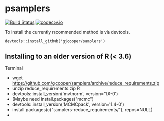 # psamplers #

[![Build Status](https://travis-ci.org/gjcooper/psamplers.svg?branch=master)](https://travis-ci.org/gjcooper/psamplers)
[![codecov.io](https://codecov.io/github/gjcooper/psamplers/coverage.svg?branch=master)](https://codecov.io/github/gjcooper/psamplers?branch=master)

To install the currently recommended method is via devtools.

`devtools::install_github('gjcooper/samplers')`

## Installing to an older version of R (< 3.6)

Terminal
* wget https://github.com/gjcooper/samplers/archive/reduce_requirements.zip
* unzip reduce_requirements.zip
R
* devtools::install_version('mvtnorm', version='1.0-0')
* (Maybe need install.packages("mcmc")
* devtools::install_version('MCMCpack', version='1.4-0')
* install.packages(c("samplers-reduce_requirements/"), repos=NULL)
* 
